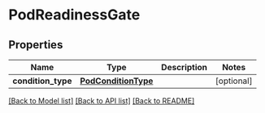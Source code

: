 # PodReadinessGate

## Properties
Name | Type | Description | Notes
------------ | ------------- | ------------- | -------------
**condition_type** | [**PodConditionType**](PodConditionType.md) |  | [optional] 

[[Back to Model list]](../README.md#documentation-for-models) [[Back to API list]](../README.md#documentation-for-api-endpoints) [[Back to README]](../README.md)


